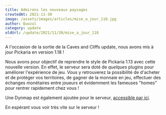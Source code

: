 ```yaml
---
title: Admirons les nouveaux paysages
createdAt: 2021-11-30
image: /assets/images/articles/mise_a_jour_118.jpg
author: Quozul
category: update
oldUrl: /update/2021/11/30/mise_a_jour_118
---
```


A l'occasion de la sortie de la Caves and Cliffs update, nous avons mis à jour Pickaria en version 1.18 !

Nous avons pour objectif de reprendre le style de Pickaria 1.13 avec cette nouvelle version. En effet, le serveur sera doté de _quelques_ plugins pour améliorer l'expérience de jeu. Vous y retrouverez la possibilité de d'acheter et de protéger vos territoires, de gagner de la monnaie en jeu, effectuer des échanges monétaires entre joueurs et évidemment les fameuses "homes" pour rentrer rapidement chez vous !

Une Dynmap est également ajoutée pour le serveur, [accessible par ici](https://map.pickaria.fr/).

En espérant vous voir très vite sur le serveur !
